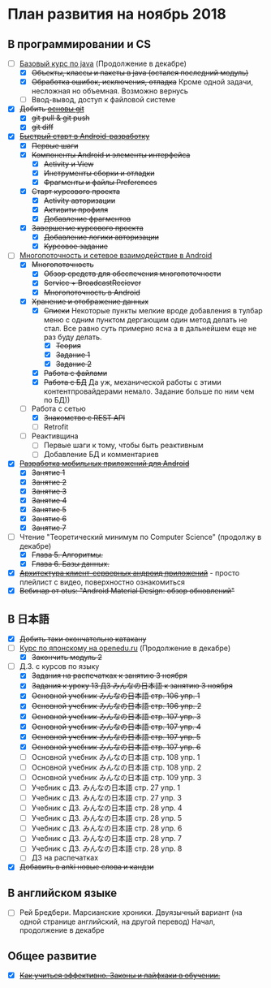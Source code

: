 # План развития на ноябрь 2018
## В программировании и CS
- [ ] [Базовый курс по java](https://stepik.org/course/187/syllabus) (Продолжение в декабре)
    - [x] ~~Объекты, классы и пакеты в java (остался последний модуль)~~
    - [x] ~~Обработка ошибок, исключения, отладка~~ Кроме одной задачи, несложная но объемная. Возможно вернусь
    - [ ] Ввод-вывод, доступ к файловой системе
- [x] ~~Добить [основы git](https://stepik.org/course/3145/syllabus)~~
    - [x] ~~git pull & git push~~
    - [x] ~~git diff~~
- [x] ~~[Быстрый старт в Android-разработку](https://www.coursera.org/learn/quick-start-to-android)~~
    - [x] ~~Первые шаги~~
    - [x] ~~Компоненты Android и элементы интерфейса~~
        - [x] ~~Activity и View~~
        - [x] ~~Инструменты сборки и отладки~~
        - [x] ~~Фрагменты и файлы Preferences~~
    - [x] ~~Старт курсового проекта~~
        - [x] ~~Activity авторизации~~
        - [x] ~~Активити профиля~~
        - [x] ~~Добавление фрагментов~~
    - [x] ~~Завершение курсового проекта~~
        - [x] ~~Добавление логики авторизации~~
        - [x] ~~Курсовое задание~~
- [ ] [Многопоточность и сетевое взаимодействие в Android](https://www.coursera.org/learn/android-multithreading-and-network#syllabus)
    - [x] ~~Многопоточность~~
        - [x] ~~Обзор средств для обеспечения многопоточности~~
        - [x] ~~Service + BroadcastReciever~~
        - [x] ~~Многопоточность в Android~~
    - [x] ~~Хранение и отображение данных~~
        - [x] ~~Списки~~ Некоторые пункты мелкие вроде добавления в тулбар меню с одним пунктом дергающим один метод делать не стал. Все равно суть примерно ясна а в дальнейшем еще не раз буду делать.
            - [x] ~~Теория~~
            - [x] ~~Задание 1~~
            - [x] ~~Задание 2~~
        - [x] ~~Работа с файлами~~
        - [x] ~~Работа с БД~~ Да уж, механической работы с этими контентпровайдерами немало. Задание больше по ним чем по БД))
    - [ ] Работа с сетью
        - [x] ~~Знакомство с REST API~~
        - [ ] Retrofit
    - [ ] Реактивщина
        - [ ] Первые шаги к тому, чтобы быть реактивным
        - [ ] Добавление БД и комментариев
- [x] ~~[Разработка мобильных приложений для Android](https://stepik.org/course/5703/syllabus)~~
    - [x] ~~Занятие 1~~
    - [x] ~~Занятие 2~~
    - [x] ~~Занятие 3~~
    - [x] ~~Занятие 4~~
    - [x] ~~Занятие 5~~
    - [x] ~~Занятие 6~~
    - [x] ~~Занятие 7~~
- [ ] Чтение "Теоретический минимум по Computer Science" (продолжу в декабре)
    - [x] ~~Глава 5. Алгоритмы.~~
    - [x] ~~Глава 6. Базы данных.~~
- [x] ~~[Архитектура клиент-серверных андроид приложений](https://www.youtube.com/watch?v=yctelnfigHc&list=PLyfVjOYzujuimhohH06QBmiBVhAuTiDYA)~~ - просто плейлист с видео, поверхностно ознакомиться
- [x] ~~Вебинар от otus: "Android Material Design: обзор обновлений"~~
## В 日本語
- [x] ~~Добить таки окончательно катакану~~
- [ ] [Курс по японскому на openedu.ru](https://courses.openedu.ru/courses/course-v1:spbu+JPLANG+fall_2018/info) (Продолжение в декабре)
    - [x] ~~Закончить модуль 2~~
- [ ] Д.З. с курсов по языку
    - [x] ~~Задания на распечатках к занятию 3 ноября~~
    - [x] ~~Задания к уроку 13 ДЗ みんなの日本語 к занятию 3 ноября~~
    - [x] ~~Основной учебник みんなの日本語 стр. 106 упр. 1~~
    - [x] ~~Основной учебник みんなの日本語 стр. 106 упр. 2~~
    - [x] ~~Основной учебник みんなの日本語 стр. 107 упр. 3~~
    - [x] ~~Основной учебник みんなの日本語 стр. 107 упр. 4~~
    - [x] ~~Основной учебник みんなの日本語 стр. 107 упр. 5~~
    - [x] ~~Основной учебник みんなの日本語 стр. 107 упр. 6~~
    - [ ] Основной учебник みんなの日本語 стр. 108 упр. 1
    - [ ] Основной учебник みんなの日本語 стр. 108 упр. 2
    - [ ] Основной учебник みんなの日本語 стр. 109 упр. 3
    - [ ] Учебник с ДЗ. みんなの日本語 стр. 27 упр. 1
    - [ ] Учебник с ДЗ. みんなの日本語 стр. 27 упр. 3
    - [ ] Учебник с ДЗ. みんなの日本語 стр. 28 упр. 4
    - [ ] Учебник с ДЗ. みんなの日本語 стр. 28 упр. 5
    - [ ] Учебник с ДЗ. みんなの日本語 стр. 28 упр. 6
    - [ ] Учебник с ДЗ. みんなの日本語 стр. 28 упр. 7
    - [ ] Учебник с ДЗ. みんなの日本語 стр. 28 упр. 8
    - [ ] ДЗ на распечатках
- [x] ~~Добавить в anki новые слова и кандзи~~
## В английском языке
- [ ] Рей Бредбери. Марсианские хроники. Двуязычный вариант (на одной странице английский, на другой перевод) Начал, продолжение в декабре
## Общее развитие
- [x] ~~[Как учиться эффективно. Законы и лайфхаки в обучении.](https://stepik.org/course/31891/syllabus)~~
